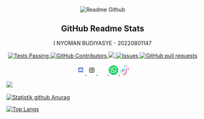 <p align="center">
 <img width="250px" src="https://user-images.githubusercontent.com/61147623/231112471-028be88a-0575-41db-8233-feacafa4466f.png" align="center" alt="Readme Github"/>
 <h2 align="center">GitHub Readme Stats</h2>
 <p align="center">I NYOMAN BUDIYASYE - 20220801147</p>
</p>

<p align="center">
    <a href="https://github.com/asewoii/github-readme-stats/actions">
      <img alt="Tests Passing" src="https://github.com/anuraghazra/github-readme-stats/workflows/Test/badge.svg" />
    </a>
    <a href="https://github.com/asewoii/github-readme-stats/graphs/contributors">
      <img alt="GitHub Contributors" src="https://img.shields.io/github/contributors/asewoii/github-readme-stats" />
    </a>
    <a href="https://codecov.io/gh/asewoii/github-readme-stats">
      <img src="https://codecov.io/gh/asewoii/github-readme-stats/branch/master/graph/badge.svg" />
    </a>
    <a href="https://github.com/asewoii/github-readme-stats/issues">
      <img alt="Issues" src="https://img.shields.io/github/issues/asewoii/github-readme-stats?color=0088ff" />
    </a>
    <a href="https://github.com/asewoii/github-readme-stats/pulls">
      <img alt="GitHub pull requests" src="https://img.shields.io/github/issues-pr/asewoii/github-readme-stats?color=0088ff" />
    </a>
    <br />
    <br />
    <a href="https://discord.gg/4yS2paw6zt">
      <img alt="Twitter" title="Discord" width="25px" alt="Discord" src="https://github.com/asewoii/asewoii/blob/main/icon/Discord.png"/>
    </a>
    <a href="https://www.instagram.com/asewoiii/">
      <img alt="Instagram" title="Instagram" width="25px" src="https://github.com/asewoii/asewoii/blob/main/icon/Instagram.png"/>
    </a>
    <a href="https://github.com/asewoii/asewoii">
      <img alt="Github" title="Github" width="25px" src="https://github.com/asewoii/asewoii/blob/main/icon/Github.png"/>
    </a>
    <a href="https://api.whatsapp.com/send?phone=628978842567&text=*_Heloo..._*">
      <img alt="Whatsapp" title="Whatsapp" width="25px" src="https://github.com/asewoii/asewoii/blob/main/icon/WhatsApp.png"/>
    </a>
    <a href="https://www.tiktok.com/@ase_woii">
      <img alt="Tiktok" title="Tiktok" width="25px" src="https://github.com/asewoii/asewoii/blob/main/icon/Tik%20Tok.png"/>
    </a>
  </p>
  
![](https://img.shields.io/badge/Code-React-informational?style=flat&logo=react&color=61DAFB)

[![Statistik github Anurag](https://github-readme-stats.vercel.app/api?username=asewoii)](https://github.com/asewoii)

[![Top Langs](https://github-readme-stats.vercel.app/api/top-langs/?username=asewoii&layout=compact)](https://github.com/asewoii)


